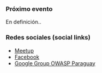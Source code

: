 ### Próximo evento
En definición..

### Redes sociales (social links)

* [Meetup](https://www.meetup.com/owaspasuncion/)
* [Facebook](https://www.facebook.com/pages/category/Internet-Company/Owasp-Paraguay-383788948365410/)
* [Google Group OWASP Paraguay](https://groups.google.com/a/owasp.org/forum/#!forum/paraguay-chapter)
